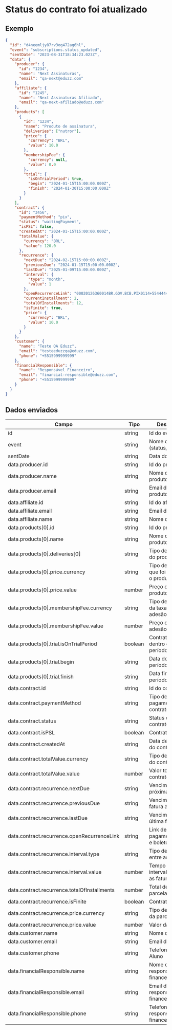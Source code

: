 # Status do contrato foi atualizado

## Exemplo

```json
{
  "id": "d4neemljy87rv3og472ag6hl",
  "event": "subscriptions.status_updated",
  "sentDate": "2023-08-31T18:34:23.023Z",
  "data": {
    "producer": {
      "id": "1234",
      "name": "Next Assinaturas",
      "email": "qa-next@eduzz.com"
    },
    "affiliate": {
      "id": "1245",
      "name": "Next Assinaturas Afiliado",
      "email": "qa-next-afiliado@eduzz.com"
    },
    "products": [
      {
        "id": "1234",
        "name": "Produto de assinatura",
        "deliveries": ["nutror"],
        "price": {
          "currency": "BRL",
          "value": 10.0
        },
        "membershipFee": {
          "currency": null,
          "value": 0.0
        },
        "trial": {
          "isOnTrialPeriod": true,
          "begin": "2024-01-15T15:00:00.000Z",
          "finish": "2024-01-30T15:00:00.000Z"
        }
      }
    ],
    "contract": {
      "id": "3456",
      "paymentMethod": "pix",
      "status": "waitingPayment",
      "isPSL": false,
      "createdAt": "2024-01-15T15:00:00.000Z",
      "totalValue": {
        "currency": "BRL",
        "value": 120.0
      },
      "recurrence": {
        "nextDue": "2024-02-15T15:00:00.000Z",
        "previousDue": "2024-01-15T15:00:00.000Z",
        "lastDue": "2025-01-09T15:00:00.000Z",
        "interval": {
          "type": "month",
          "value": 1
        },
        "openRecurrenceLink": "00020126360014BR.GOV.BCB.PIX0114+55444441111115204000053039865402125802BR5919Teste6009Sorocaba62070503***630463AC",
        "currentInstallment": 2,
        "totalOfInstallments": 12,
        "isFinite": true,
        "price": {
          "currency": "BRL",
          "value": 10.0
        }
      }
    },
    "customer": {
      "name": "Teste QA Eduzz",
      "email": "testeeduzzqa@eduzz.com",
      "phone": "+5515999999999"
    },
    "financialResponsible": {
      "name": "Responsável Financeiro",
      "email": "financial-responsible@eduzz.com",
      "phone": "+5515999999999"
    }
  }
}
```

## Dados enviados

| Campo                                        | Tipo    | Descrição                               |
| -------------------------------------------- | ------- | --------------------------------------- |
| id                                           | string  | Id do evento                            |
| event                                        | string  | Nome do evento (status_updated)         |
| sentDate                                     | string  | Data do envio                           |
| data.producer.id                             | string  | Id do produtor                          |
| data.producer.name                           | string  | Nome do produtor                        |
| data.producer.email                          | string  | Email do produtor                       |
| data.affiliate.id                            | string  | Id do afiliado                          |
| data.affiliate.email                         | string  | Email do afiliado                       |
| data.affiliate.name                          | string  | Nome do afiliado                        |
| data.products[0].id                          | string  | Id do produto                           |
| data.products[0].name                        | string  | Nome do produto                         |
| data.products[0].deliveries[0]               | string  | Tipo de entrega do produto              |
| data.products[0].price.currency              | string  | Tipo de moeda que foi vendido o produto |
| data.products[0].price.value                 | number  | Preço do produto                        |
| data.products[0].membershipFee.currency      | string  | Tipo de moeda da taxa de adesão         |
| data.products[0].membershipFee.value         | number  | Preço da taxa de adesão                 |
| data.products[0].trial.isOnTrialPeriod       | boolean | Contrato está dentro do período trial   |
| data.products[0].trial.begin                 | string  | Data de início do período trial         |
| data.products[0].trial.finish                | string  | Data final do período trial             |
| data.contract.id                             | string  | Id do contrato                          |
| data.contract.paymentMethod                  | string  | Tipo de pagamento do contrato           |
| data.contract.status                         | string  | Status do contrato                      |
| data.contract.isPSL                          | boolean | Contrato é PSL                          |
| data.contract.createdAt                      | string  | Data de criação do contrato             |
| data.contract.totalValue.currency            | string  | Tipo de moeda do contrato               |
| data.contract.totalValue.value               | number  | Valor total do contrato                 |
| data.contract.recurrence.nextDue             | string  | Vencimento da próxima fatura            |
| data.contract.recurrence.previousDue         | string  | Vencimento da fatura anterior           |
| data.contract.recurrence.lastDue             | string  | Vencimento da última fatura             |
| data.contract.recurrence.openRecurrenceLink  | string  | Link de pagamento (pix e boleto)        |
| data.contract.recurrence.interval.type       | string  | Tipo de intervalo entre as faturas      |
| data.contract.recurrence.interval.value      | number  | Tempo de intervalo entre as faturas     |
| data.contract.recurrence.totalOfInstallments | number  | Total de parcelas                       |
| data.contract.recurrence.isFinite            | boolean | Contrato é finito                       |
| data.contract.recurrence.price.currency      | string  | Tipo de moeda da parcela                |
| data.contract.recurrence.price.value         | number  | Valor da parcela                        |
| data.customer.name                           | string  | Nome do Aluno                           |
| data.customer.email                          | string  | Email do Aluno                          |
| data.customer.phone                          | string  | Telefone do Aluno                       |
| data.financialResponsible.name               | string  | Nome do responsável financeiro          |
| data.financialResponsible.email              | string  | Email do responsável financeiro         |
| data.financialResponsible.phone              | string  | Telefone do responsável financeiro      |
